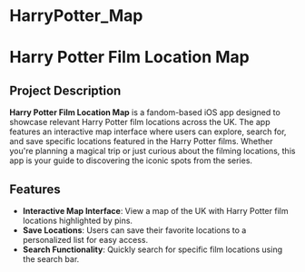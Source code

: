 # HarryPotter_Map

# Harry Potter Film Location Map

## Project Description
**Harry Potter Film Location Map** is a fandom-based iOS app designed to showcase relevant Harry Potter film locations across the UK. The app features an interactive map interface where users can explore, search for, and save specific locations featured in the Harry Potter films. Whether you're planning a magical trip or just curious about the filming locations, this app is your guide to discovering the iconic spots from the series.

## Features
- **Interactive Map Interface**: View a map of the UK with Harry Potter film locations highlighted by pins.
- **Save Locations**: Users can save their favorite locations to a personalized list for easy access.
- **Search Functionality**: Quickly search for specific film locations using the search bar.
